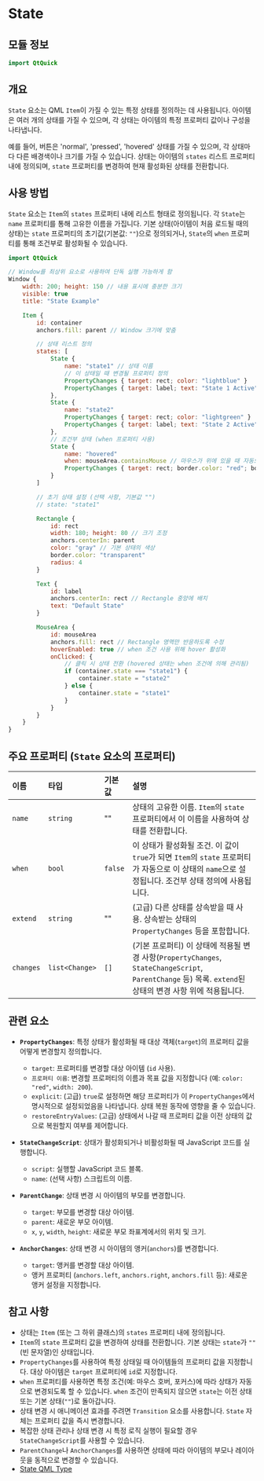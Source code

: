 # State

## 모듈 정보

```qml
import QtQuick
```

## 개요

`State` 요소는 QML `Item`이 가질 수 있는 특정 상태를 정의하는 데 사용됩니다. 아이템은 여러 개의 상태를 가질 수 있으며, 각 상태는 아이템의 특정 프로퍼티 값이나 구성을 나타냅니다.

예를 들어, 버튼은 'normal', 'pressed', 'hovered' 상태를 가질 수 있으며, 각 상태마다 다른 배경색이나 크기를 가질 수 있습니다. 상태는 아이템의 `states` 리스트 프로퍼티 내에 정의되며, `state` 프로퍼티를 변경하여 현재 활성화된 상태를 전환합니다.

## 사용 방법

`State` 요소는 `Item`의 `states` 프로퍼티 내에 리스트 형태로 정의됩니다. 각 `State`는 `name` 프로퍼티를 통해 고유한 이름을 가집니다. 기본 상태(아이템이 처음 로드될 때의 상태)는 `state` 프로퍼티의 초기값(기본값: `""`)으로 정의되거나, `State`의 `when` 프로퍼티를 통해 조건부로 활성화될 수 있습니다.

```qml
import QtQuick

// Window를 최상위 요소로 사용하여 단독 실행 가능하게 함
Window {
    width: 200; height: 150 // 내용 표시에 충분한 크기
    visible: true
    title: "State Example"

    Item {
        id: container
        anchors.fill: parent // Window 크기에 맞춤

        // 상태 리스트 정의
        states: [
            State {
                name: "state1" // 상태 이름
                // 이 상태일 때 변경될 프로퍼티 정의
                PropertyChanges { target: rect; color: "lightblue" }
                PropertyChanges { target: label; text: "State 1 Active" }
            },
            State {
                name: "state2"
                PropertyChanges { target: rect; color: "lightgreen" }
                PropertyChanges { target: label; text: "State 2 Active" }
            },
            // 조건부 상태 (when 프로퍼티 사용)
            State {
                name: "hovered"
                when: mouseArea.containsMouse // 마우스가 위에 있을 때 자동으로 활성화
                PropertyChanges { target: rect; border.color: "red"; border.width: 2 }
            }
        ]

        // 초기 상태 설정 (선택 사항, 기본값 "")
        // state: "state1"

        Rectangle {
            id: rect
            width: 180; height: 80 // 크기 조정
            anchors.centerIn: parent
            color: "gray" // 기본 상태의 색상
            border.color: "transparent"
            radius: 4
        }

        Text {
            id: label
            anchors.centerIn: rect // Rectangle 중앙에 배치
            text: "Default State"
        }

        MouseArea {
            id: mouseArea
            anchors.fill: rect // Rectangle 영역만 반응하도록 수정
            hoverEnabled: true // when 조건 사용 위해 hover 활성화
            onClicked: {
                // 클릭 시 상태 전환 (hovered 상태는 when 조건에 의해 관리됨)
                if (container.state === "state1") {
                    container.state = "state2"
                } else {
                    container.state = "state1"
                }
            }
        }
    }
}
```

## 주요 프로퍼티 (`State` 요소의 프로퍼티)

| 이름           | 타입    | 기본값 | 설명                                                                                                                                 |
| :------------- | :------ | :----- | :----------------------------------------------------------------------------------------------------------------------------------- |
| `name`         | `string`| ""   | 상태의 고유한 이름. `Item`의 `state` 프로퍼티에서 이 이름을 사용하여 상태를 전환합니다.                                                  |
| `when`         | `bool`  | `false`| 이 상태가 활성화될 조건. 이 값이 `true`가 되면 `Item`의 `state` 프로퍼티가 자동으로 이 상태의 `name`으로 설정됩니다. 조건부 상태 정의에 사용됩니다. |
| `extend`       | `string`| ""   | (고급) 다른 상태를 상속받을 때 사용. 상속받는 상태의 `PropertyChanges` 등을 포함합니다.                                                  |
| `changes`      | `list<Change>` | `[]` | (기본 프로퍼티) 이 상태에 적용될 변경 사항(`PropertyChanges`, `StateChangeScript`, `ParentChange` 등) 목록. `extend`된 상태의 변경 사항 위에 적용됩니다. |

## 관련 요소

*   **`PropertyChanges`**: 특정 상태가 활성화될 때 대상 객체(`target`)의 프로퍼티 값을 어떻게 변경할지 정의합니다.
    *   `target`: 프로퍼티를 변경할 대상 아이템 (`id` 사용).
    *   `프로퍼티 이름`: 변경할 프로퍼티의 이름과 목표 값을 지정합니다 (예: `color: "red"`, `width: 200`).
    *   `explicit`: (고급) `true`로 설정하면 해당 프로퍼티가 이 `PropertyChanges`에서 명시적으로 설정되었음을 나타냅니다. 상태 복원 동작에 영향을 줄 수 있습니다.
    *   `restoreEntryValues`: (고급) 상태에서 나갈 때 프로퍼티 값을 이전 상태의 값으로 복원할지 여부를 제어합니다.

*   **`StateChangeScript`**: 상태가 활성화되거나 비활성화될 때 JavaScript 코드를 실행합니다.
    *   `script`: 실행할 JavaScript 코드 블록.
    *   `name`: (선택 사항) 스크립트의 이름.

*   **`ParentChange`**: 상태 변경 시 아이템의 부모를 변경합니다.
    *   `target`: 부모를 변경할 대상 아이템.
    *   `parent`: 새로운 부모 아이템.
    *   `x`, `y`, `width`, `height`: 새로운 부모 좌표계에서의 위치 및 크기.

*   **`AnchorChanges`**: 상태 변경 시 아이템의 앵커(`anchors`)를 변경합니다.
    *   `target`: 앵커를 변경할 대상 아이템.
    *   앵커 프로퍼티 (`anchors.left`, `anchors.right`, `anchors.fill` 등): 새로운 앵커 설정을 지정합니다.

## 참고 사항

*   상태는 `Item` (또는 그 하위 클래스)의 `states` 프로퍼티 내에 정의됩니다.
*   `Item`의 `state` 프로퍼티 값을 변경하여 상태를 전환합니다. 기본 상태는 `state`가 `""` (빈 문자열)인 상태입니다.
*   `PropertyChanges`를 사용하여 특정 상태일 때 아이템들의 프로퍼티 값을 지정합니다. 대상 아이템은 `target` 프로퍼티에 `id`로 지정합니다.
*   `when` 프로퍼티를 사용하면 특정 조건(예: 마우스 호버, 포커스)에 따라 상태가 자동으로 변경되도록 할 수 있습니다. `when` 조건이 만족되지 않으면 `state`는 이전 상태 또는 기본 상태(`""`)로 돌아갑니다.
*   상태 변경 시 애니메이션 효과를 주려면 `Transition` 요소를 사용합니다. `State` 자체는 프로퍼티 값을 즉시 변경합니다.
*   복잡한 상태 관리나 상태 변경 시 특정 로직 실행이 필요할 경우 `StateChangeScript`를 사용할 수 있습니다.
*   `ParentChange`나 `AnchorChanges`를 사용하면 상태에 따라 아이템의 부모나 레이아웃을 동적으로 변경할 수 있습니다.
*   [State QML Type ](https://doc.qt.io/qt-6/qml-qtquick-state.html) 